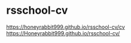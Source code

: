 # rsschool-cv
https://honeyrabbit999.github.io/rsschool-cv/cv
https://Honeyrabbit999.github.io/rsschool-cv/
